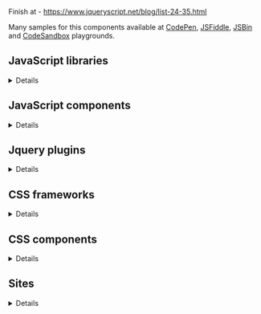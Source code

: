 Finish at - https://www.jqueryscript.net/blog/list-24-35.html

Many samples for this components available at [CodePen](https://codepen.io/), [JSFiddle](https://jsfiddle.net/), [JSBin](https://jsbin.com) and [CodeSandbox](https://codesandbox.io/) playgrounds.

## JavaScript libraries
<details>

Name | Description
-|-
[Hammer.js](http://hammerjs.github.io/) | Triggers gesture events
[Fuse.js](https://fusejs.io/) | Fuzzy-search library
[C3.js](https://c3js.org/) | D3-based reusable chart library

</details>

## JavaScript components
<details>

Name | Description
-|-
[BrowserBlast](https://markgoodyear.com/2013/02/browserblast-2-relaunch/) | Warning for IE users to let them know their browser isn’t supported anymore
[Headhesive.js](https://markgoodyear.com/labs/headhesive/) | An on-demand sticky header
[Populatr](https://markgoodyear.com/labs/populatr/) | Populate any form with pre-defined data
[PageTransitions](https://github.com/codrops/PageTransitions) | Page transition effects
[Snap.js](https://github.com/jakiestfu/Snap.js) | Draggable side menu
[Lightbox](https://lokeshdhakar.com/projects/lightbox2/) | Overlay images on top of the page
[Autosize](http://www.jacklmoore.com/autosize/) | Automatically resize textarea height
[Wheelzoom](http://www.jacklmoore.com/wheelzoom/) | Zooming IMG elements with the mousewheel/trackpad
[RS Carousel](https://github.com/Redknife/rs-carousel) | Fullpage carousel
[Flip](https://pqina.nl/flip/) | Flip Countdown
[Swiper](https://swiperjs.com/) | Mobile touch slider
[Flickity](https://flickity.metafizzy.co/) | Touch, responsive, flickable carousels
[lightGallery.js](https://sachinchoolur.github.io/lightgallery.js/) | Full featured javascript lightbox gallery, No dependencies.
[Highcharts](https://www.highcharts.com/blog/products/highcharts/) | Interactive JavaScript charts
[Siema](https://pawelgrzybek.github.io/siema/) | Lightweight and simple carousel with no dependencies
[Glider.js](https://nickpiscitelli.github.io/Glider.js/) | Native scrolling list with paging controls
[TinyScrollbar](https://baijs.com/tinyscrollbar/) | A crossbrowser lightweight Javascript / jQuery scrollbar
[Quasar](https://github.com/patrickmonteiro/quasar-audio-record) | Audio Recorder using the MediaStream Recording API
[FullPageScroll](https://www.cssscript.com/cross-platform-smooth-one-page-scrolling-pure-javascript/) | Smooth one page scrolling effect

</details>

## Jquery plugins
<details>

Name | Description
-|-
[ScrollUp](https://markgoodyear.com/labs/scrollup/) | 'Scroll to top' feature
[DropDownMenu](https://www.jqueryscript.net/menu/Stylish-Responsive-Drop-Down-Menu-Plugin-For-jQuery-flaunt.html) | Drop down menu
[MixItUp](https://www.jqueryscript.net/layout/jQuery-Plugin-For-Filtering-Sorting-Html-Elements-MixItUp.html) | Filtering and Sorting Html Elements
[Mosaic](https://www.jqueryscript.net/demo/jQuery-Plugin-For-Sliding-Box-with-Image-Overlay-Effect-Mosaic/) | Sliding Box with Image Overlay Effect
[PageSlide](https://www.jqueryscript.net/demo/jQuery-Plugin-For-Responsive-Page-Slide-Menu-PageSlide/examples/) | Page slide menu
[Zoom](http://www.jacklmoore.com/zoom/) | Enlarge images on touch, click, or mouseover
[Colorbox](http://www.jacklmoore.com/colorbox/) | Lightbox for images/slideshow
[Pagination.js](http://pagination.js.org/) | Customisable pagination
[SliderPagination](https://www.jqueryscript.net/demo/Slider-Pagination-with-jQuery-UI-Slider/) | Slider Pagination Concept with jQuery UI Slider
[3D Gallery Room](https://www.jqueryscript.net/demo/Image-Gallery-Room-with-3D-Rotation-Effects/index2.html) | Image Gallery Room with 3D Rotation Effects
[Marquee](https://github.com/aamirafridi/jQuery.Marquee) | Scroll the text like the old traditional marquee
[Waterwheel](https://bkosborne.com/jquery-waterwheel-carousel) | Display images with a cascading "waterwheel" effect
[Grayscale](https://www.jqueryscript.net/demo/Grayscale-Image-Hover-Effect-with-HTML5-jQuery/) | Grayscale Image Hover Effect
[Stellar.js](https://github.com/markdalgleish/stellar.js) | Parallax scrolling
[BlocksIt.js](https://www.inwebson.com/demo/blocksit-js/) | Dynamic Grid Layout
[MultiZoom.js](https://github.com/dynamicdriverepo/featuredimagezoomer) | Image Zoomer
[Quake Slider](https://www.egrappler.com/jquery-image-slider-plugin-with-cool-transition-effects/plain.htm) | Image Slider with  transition effects
[Shapeshift](https://www.jqueryscript.net/demo/Dynamic-Drag-Drop-Grid-Layout-Plugin-shapeshift/demo/) | Dynamic Drag and Drop Grid Layout
[SimplePopup](https://www.jqueryscript.net/demo/Simple-jQuery-Plugin-for-Popup-Window/demo/) | Simple popup window
[SyoTimer](http://syomochkin.xyz/folio/syotimer/demo.html) | Countdown on html page
[Nagging Menu](https://www.jqueryscript.net/demo/Fixed-Position-Top-Menu-Bar-with-jQuery-CSS3-nagging-menu/) | Fixed Position Top Menu Bar
[bxSlider](https://bxslider.com/) | Content slider
[ImagesCompare](https://github.com/sylvaincombes/jquery-images-compare) | Comparing two images
[Navgoco](http://apps.komposta.net/jquery/navgoco/demo/) | Vertical multi-level slide navigation
[BlueimpGallery](https://blueimp.github.io/Gallery/) | Image & video gallery, carousel and lightbox
[Growl](http://ksylvest.github.io/jquery-growl/) | Provide informative messages in the browser
[Carousel](https://ksylvest.github.io/jquery-carousel/) | Scrolling gallery
[Age](http://ksylvest.github.io/jquery-age/) | Formats and tracks dates and times as human readable text
[Gridly](http://ksylvest.github.io/jquery-gridly/) | Drag and drop as well as resize on a grids
[Lighter](http://ksylvest.github.io/jquery-lighter/) | Zoomable images viewer like other light box
[FeedbackMe](http://feedback-me.appspot.com/) | Widget with a feedback form which slides from the side of the screen
[TreeTable](http://ludo.cubicphuse.nl/jquery-treetable/) | Display tree of data in table
[Camera](http://www.pixedelic.com/plugins/camera/) | Nice slideshow plugin
[jCarousel](https://sorgalla.com/jcarousel/) | Riding carousels for controlling a list of items in horizontal or vertical order
[Lity](https://sorgalla.com/lity/) | Lightweight, accessible and responsive lightbox
[lightSlider](http://sachinchoolur.github.io/lightslider/) | Lightweight responsive Content slider with carousel thumbnails navigation
[lightGallery](http://sachinchoolur.github.io/lightGallery/) | A customizable, modular, responsive, lightbox gallery plugin
[Flexisel](http://9bitstudios.github.io/flexisel/) | Responsive Carousel
[StupidTable](https://joequery.github.io/Stupid-Table-Plugin/) | Small and simple table sorter
[FreeTransform](https://github.com/gthmb/jquery-free-transform) | Move/rotate/scale a DOM element
[ProSlider](https://github.com/TheSisb/jQuery-proSlider) | Style input[type=range]
[MiniColors](https://labs.abeautifulsite.net/jquery-minicolors/) | A tiny color picker
[Kwicks](http://devsmash.com/projects/kwicks) | Sliding panels
[Bootpag](http://botmonster.com/jquery-bootpag/) | Dynamic pagination
[jqTime](http://dev.nim579.ru/jqTime/) | Displays time on screen


</details>

## CSS frameworks
<details>

Name | Description
-|-
[Bootstrap](https://getbootstrap.com/) | Toolkit for developing with HTML, CSS, and JS
[Bulma](https://bulma.io/) | Free, open source CSS framework based on Flexbox
[Picnic](https://picnicss.com/) | Lightweight and beautiful library
[PureCss](https://purecss.io/) | A set of small, responsive CSS modules
[Materialize](https://materializecss.com/) | Responsive front-end framework based on Material Design
[Mini.css](https://minicss.org/docs) | A minimal, responsive, style-agnostic CSS framework
[Foundation](https://get.foundation/sites/docs/index.html) | Includes a fully customizable, responsive grid, a large library of Sass mixins, commonly used JavaScript plugins
[SemanticUI](https://semantic-ui.com/) | Component framework based around useful principles from natural language
[UIKit](https://getuikit.com/) | A lightweight and modular front-end framework for developing fast and powerful web interfaces
[MustardUI](https://kylelogue.github.io/mustard-ui/) | A starter CSS framework that actually looks good

</details>

## CSS components
<details>

Name | Description
-|-
[ResponsibleRetinaReadyMenu](https://tympanus.net/Tutorials/ResponsiveRetinaReadyMenu) | Responsible menu with different, size-dependent layouts
[98.css](https://jdan.github.io/98.css/) | Building interfaces that look like Windows 98
[Animate.css](https://daneden.github.io/animate.css/) | A cross-browser library of CSS animations

</details>

## Sites
<details>

Name | Description
-|-
[Cheatography](https://cheatography.com/) | Free Cheat Sheets, Revision Aids and Quick References
[jQueryScript](https://www.jqueryscript.net/) | Free jQuery Plugins and Tutorials
[MDB](https://mdbootstrap.com/) | Material Design for Bootstrap
[1stWebDesigner](https://1stwebdesigner.com/) | Content created by web design professionals, for web design professional
[MockplusBlog](https://www.mockplus.com/blog) | Designers blog
[CSS Script](https://www.cssscript.com) | JavaScript and CSS / CSS3 resources for front-end developers

</details>
